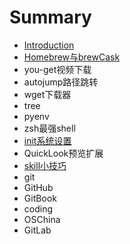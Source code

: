 # Summary

* [Introduction](README.md)
* [Homebrew与brewCask](homebrewbrewcask.md)
* you-get视频下载
* autojump路径跳转
* wget下载器
* tree
* pyenv
* zsh最强shell
* [init系统设置](init.md)
* QuickLook预览扩展
* [skill小技巧](skill.md)
* git
* GitHub
* GitBook
* coding
* OSChina
* GitLab

